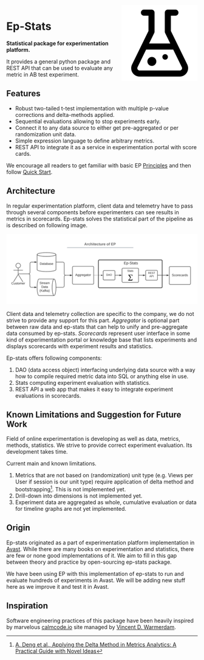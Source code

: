 <img src="images/experiment_b.png" align="right" />

# Ep-Stats

**Statistical package for experimentation platform.**

It provides a general python package and REST API that can be used to evaluate any metric
in AB test experiment.

## Features

* Robust two-tailed t-test implementation with multiple p-value corrections and delta-methods applied.
* Sequential evaluations allowing to stop experiments early.
* Connect it to any data source to either get pre-aggregated or per randomization unit data.
* Simple expression language to define arbitrary metrics.
* REST API to integrate it as a service in experimentation portal with score cards.

We encourage all readers to get familiar with basic EP [Principles](principles.md) and then follow
[Quick Start](user_guide/quick_start.md).

## Architecture

In regular experimentation platform, client data and telemetry have to pass through several components before experimenters can see results in metrics in scorecards. Ep-stats solves the statistical part of the pipeline as is described on following image.

![](images/architecture.png)

Client data and telemetry collection are specific to the company, we do not strive to provide any support for this part. *Aggregator* is optional part between raw data and ep-stats that can help to unify and pre-aggregate data consumed by ep-stats. *Scorecards* represent user interface in some kind of experimentation portal or knowledge base that lists experiments and displays scorecards with experiment results and statistics.

Ep-stats offers following components:

1. DAO (data access object) interfacing underlying data source with a way how to compile required metric data into SQL or anything else in use.
1. Stats computing experiment evaluation with statistics.
1. REST API a web app that makes it easy to integrate experiment evaluations in scorecards.

## Known Limitations and Suggestion for Future Work

Field of online experimentation is developing as well as data, metrics, methods, statistics. We strive to provide correct experiment evaluation. Its development takes time.

Current main and known limitations.

1. Metrics that are not based on (randomization) unit type (e.g. Views per User if session is our unit type) require application of
delta method and bootstrapping[^1]. This is not implemented yet.
1. Drill-down into dimensions is not implemented yet.
1. Experiment data are aggregated as whole, cumulative evaluation or data for timeline graphs are not yet implemented.

## Origin

Ep-stats originated as a part of experimentation platform implementation in [Avast](https://www.avast.com).
While there are many books on experimentation and statistics, there are few or none good implementations of it. We aim to fill in this gap between theory and practice by open-sourcing ep-stats package.

We have been using EP with this implementation of ep-stats to run and evaluate hundreds of experiments in Avast. We will be adding new stuff here as we improve it and test it in Avast.

## Inspiration

Software engineering practices of this package have been heavily inspired by marvelous [calmcode.io](https://calmcode.io/) site managed by [Vincent D. Warmerdam](https://github.com/koaning).

[^1]: [A. Deng et al., Applying the Delta Method in Metrics Analytics: A Practical Guide with Novel Ideas](https://arxiv.org/pdf/1803.06336.pdf)